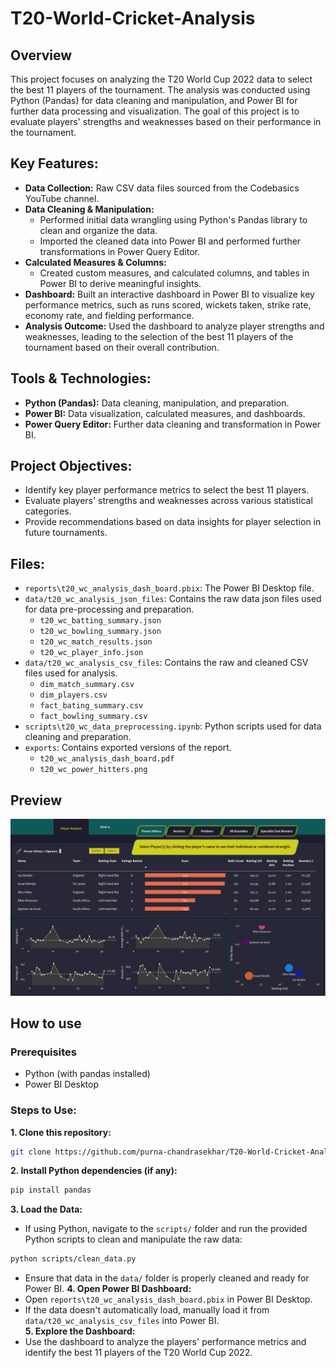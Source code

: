 # T20-World-Cricket-Analysis

## Overview
This project focuses on analyzing the T20 World Cup 2022 data to select the best 11 players of the tournament. The analysis was conducted using Python (Pandas) for data cleaning and manipulation, and Power BI for further data processing and visualization. The goal of this project is to evaluate players' strengths and weaknesses based on their performance in the tournament.

## Key Features:
- **Data Collection:** Raw CSV data files sourced from the Codebasics YouTube channel.
- **Data Cleaning & Manipulation:**
  - Performed initial data wrangling using Python's Pandas library to clean and organize the data.
  - Imported the cleaned data into Power BI and performed further transformations in Power Query Editor.
- **Calculated Measures & Columns:**
  - Created custom measures, and calculated columns, and tables in Power BI to derive meaningful insights.
- **Dashboard:** Built an interactive dashboard in Power BI to visualize key performance metrics, such as runs scored, wickets taken, strike rate, economy rate, and fielding performance.
- **Analysis Outcome:** Used the dashboard to analyze player strengths and weaknesses, leading to the selection of the best 11 players of the tournament based on their overall contribution.
## Tools & Technologies:
  - **Python (Pandas):** Data cleaning, manipulation, and preparation.
  - **Power BI:** Data visualization, calculated measures, and dashboards.
  - **Power Query Editor:** Further data cleaning and transformation in Power BI.
## Project Objectives:
- Identify key player performance metrics to select the best 11 players.
- Evaluate players' strengths and weaknesses across various statistical categories.
- Provide recommendations based on data insights for player selection in future tournaments.

## Files:
- `reports\t20_wc_analysis_dash_board.pbix`: The Power BI Desktop file.
- `data/t20_wc_analysis_json_files`: Contains the raw data json files used for data pre-processing and preparation.
  - `t20_wc_batting_summary.json`
  - `t20_wc_bowling_summary.json`
  - `t20_wc_match_results.json`
  - `t20_wc_player_info.json`
- `data/t20_wc_analysis_csv_files`: Contains the raw and cleaned CSV files used for analysis.
  - `dim_match_summary.csv`
  - `dim_players.csv`
  - `fact_bating_summary.csv`
  - `fact_bowling_summary.csv`
- `scripts\t20_wc_data_preprocessing.ipynb`: Python scripts used for data cleaning and preparation.
- `exports`: Contains exported versions of the report.
    - `t20_wc_analysis_dash_board.pdf`
    - `t20_wc_power_hitters.png`

## Preview
![T20 WC Analysis Screenshot](exports/t20_wc_power_hitters.png)

## How to use

### Prerequisites
- Python (with pandas installed)
- Power BI Desktop

### Steps to Use:
**1. Clone this repository:**
  ```bash
  git clone https://github.com/purna-chandrasekhar/T20-World-Cricket-Analysis.git
  ```
**2. Install Python dependencies (if any):**
  ```bash
  pip install pandas
  ```
**3. Load the Data:**
  - If using Python, navigate to the `scripts/` folder and run the provided Python scripts to clean and manipulate the raw data:
  ```bash
  python scripts/clean_data.py
  ```
  - Ensure that data in the `data/` folder is properly cleaned and ready for Power BI.  **4. Open Power BI Dashboard:**
  - Open `reports\t20_wc_analysis_dash_board.pbix` in Power BI Desktop.
  - If the data doesn't automatically load, manually load it from `data/t20_wc_analysis_csv_files` into Power BI.  
**5. Explore the Dashboard:**
- Use the dashboard to analyze the players' performance metrics and identify the best 11 players of the T20 World Cup 2022.
